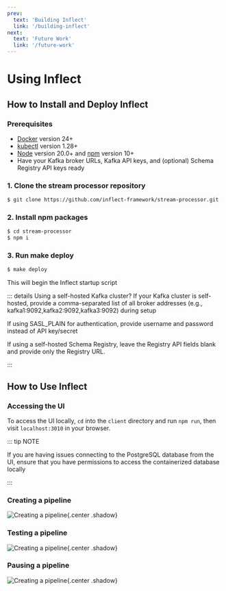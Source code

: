 ```yaml
---
prev:
  text: 'Building Inflect'
  link: '/building-inflect'
next:
  text: 'Future Work'
  link: '/future-work'
---
```


# Using Inflect
## How to Install and Deploy Inflect

### Prerequisites

- [Docker](https://www.docker.com/) version 24+
- [kubectl](https://kubernetes.io/docs/tasks/tools/#kubectl) version 1.28+
- [Node](https://nodejs.org/en) version 20.0+ and [npm](https://www.npmjs.com/) version 10+
- Have your Kafka broker URLs, Kafka API keys, and (optional) Schema Registry API keys ready

### 1. Clone the stream processor repository

```sh [npm]
$ git clone https://github.com/inflect-framework/stream-processor.git
```

### 2. Install npm packages
```sh [npm]
$ cd stream-processor
$ npm i
```

### 3. Run make deploy
```sh [npm]
$ make deploy
```
This will begin the Inflect startup script

::: details Using a self-hosted Kafka cluster?
If your Kafka cluster is self-hosted, provide a comma-separated list of all broker addresses (e.g., kafka1:9092,kafka2:9092,kafka3:9092) during setup

If using SASL_PLAIN for authentication, provide username and password instead of API key/secret

If using a self-hosted Schema Registry, leave the Registry API fields blank and provide only the Registry URL.

:::

## How to Use Inflect
### Accessing the UI
To access the UI locally, `cd` into the `client` directory and run `npm run`, then visit `localhost:3010` in your browser.

::: tip NOTE

If you are having issues connecting to the PostgreSQL database from the UI, ensure that you have permissions to access the containerized database locally

:::

### Creating a pipeline

![Creating a pipeline](/diagrams/demos/create.gif){.center .shadow}
<center style="font-size:0.85em;font-style:italic;"></center>

### Testing a pipeline

![Creating a pipeline](/diagrams/demos/test.gif){.center .shadow}
<center style="font-size:0.85em;font-style:italic;"></center>

### Pausing a pipeline

![Creating a pipeline](/diagrams/demos/pause.gif){.center .shadow}
<center style="font-size:0.85em;font-style:italic;"></center>